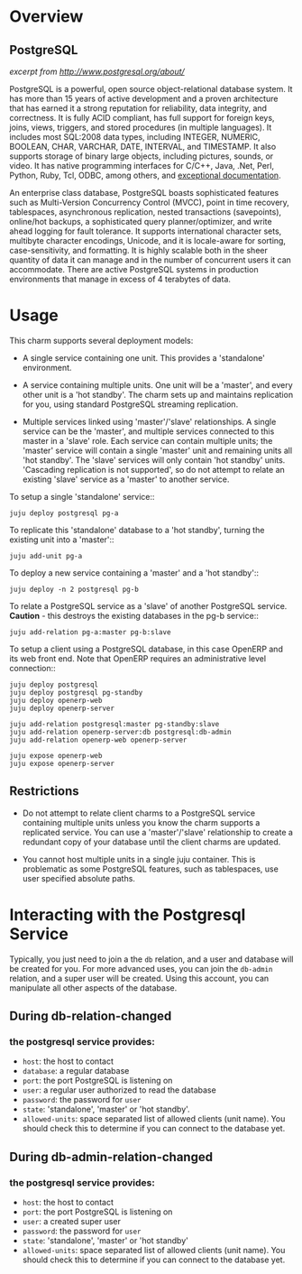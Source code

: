 # Overview

## PostgreSQL

*excerpt from http://www.postgresql.org/about/*

PostgreSQL is a powerful, open source object-relational database system.
It has more than 15 years of active development and a proven
architecture that has earned it a strong reputation for reliability,
data integrity, and correctness. It is fully ACID compliant, has full
support for foreign keys, joins, views, triggers, and stored procedures
(in multiple languages). It includes most SQL:2008 data types, including
INTEGER, NUMERIC, BOOLEAN, CHAR, VARCHAR, DATE, INTERVAL, and TIMESTAMP.
It also supports storage of binary large objects, including pictures,
sounds, or video. It has native programming interfaces for C/C++, Java,
.Net, Perl, Python, Ruby, Tcl, ODBC, among others, and [exceptional
documentation](http://www.postgresql.org/docs/manuals/).

An enterprise class database, PostgreSQL boasts sophisticated features
such as Multi-Version Concurrency Control (MVCC), point in time
recovery, tablespaces, asynchronous replication, nested transactions
(savepoints), online/hot backups, a sophisticated query
planner/optimizer, and write ahead logging for fault tolerance. It
supports international character sets, multibyte character encodings,
Unicode, and it is locale-aware for sorting, case-sensitivity, and
formatting. It is highly scalable both in the sheer quantity of data it
can manage and in the number of concurrent users it can accommodate.
There are active PostgreSQL systems in production environments that
manage in excess of 4 terabytes of data.


# Usage

This charm supports several deployment models:

 - A single service containing one unit. This provides a 'standalone'
   environment.

 - A service containing multiple units. One unit will be a 'master',
   and every other unit is a 'hot standby'. The charm sets up and
   maintains replication for you, using standard PostgreSQL streaming
   replication.

 - Multiple services linked using 'master'/'slave' relationships. A
   single service can be the 'master', and multiple services connected
   to this master in a 'slave' role. Each service can contain multiple
   units; the 'master' service will contain a single 'master' unit and
   remaining units all 'hot standby'. The 'slave' services will only
   contain 'hot standby' units. 'Cascading replication is not
   supported', so do not attempt to relate an existing 'slave' service
   as a 'master' to another service.


To setup a single 'standalone' service::

    juju deploy postgresql pg-a


To replicate this 'standalone' database to a 'hot standby', turning the
existing unit into a 'master'::

    juju add-unit pg-a

To deploy a new service containing a 'master' and a 'hot standby'::

    juju deploy -n 2 postgresql pg-b


To relate a PostgreSQL service as a 'slave' of another PostgreSQL service.
**Caution** - this destroys the existing databases in the pg-b service::

    juju add-relation pg-a:master pg-b:slave


To setup a client using a PostgreSQL database, in this case OpenERP and
its web front end. Note that OpenERP requires an administrative level
connection::

    juju deploy postgresql
    juju deploy postgresql pg-standby
    juju deploy openerp-web
    juju deploy openerp-server

    juju add-relation postgresql:master pg-standby:slave
    juju add-relation openerp-server:db postgresql:db-admin
    juju add-relation openerp-web openerp-server

    juju expose openerp-web
    juju expose openerp-server


## Restrictions

- Do not attempt to relate client charms to a PostgreSQL service
  containing multiple units unless you know the charm supports
  a replicated service. You can use a 'master'/'slave' relationship
  to create a redundant copy of your database until the client charms
  are updated.

- You cannot host multiple units in a single juju container. This is
  problematic as some PostgreSQL features, such as tablespaces, use
  user specified absolute paths.

# Interacting with the Postgresql Service

Typically, you just need to join a the `db` relation, and a user and database
will be created for you.  For more advanced uses, you can join the `db-admin`
relation, and a super user will be created.  Using this account, you can
manipulate all other aspects of the database.

## During db-relation-changed

### the postgresql service provides:

- `host`: the host to contact
- `database`: a regular database
- `port`: the port PostgreSQL is listening on
- `user`: a regular user authorized to read the database
- `password`: the password for `user`
- `state`: 'standalone', 'master' or 'hot standby'.
- `allowed-units`: space separated list of allowed clients (unit name).
  You should check this to determine if you can connect to the database yet.

## During db-admin-relation-changed

### the postgresql service provides:

- `host`: the host to contact
- `port`: the port PostgreSQL is listening on
- `user`: a created super user
- `password`: the password for `user`
- `state`: 'standalone', 'master' or 'hot standby'
- `allowed-units`: space separated list of allowed clients (unit name).
  You should check this to determine if you can connect to the database yet.
